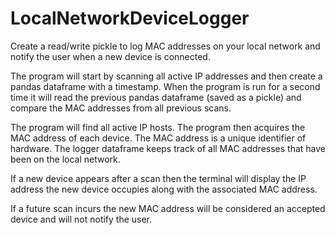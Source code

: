 # LocalNetworkDeviceLogger

Create a read/write pickle to log MAC addresses on your local network and notify the user when a new device is connected. 

The program will start by scanning all active IP addresses and then create a pandas dataframe with a timestamp.  When the program is run for a second time it will read the previous pandas dataframe (saved as a pickle) and compare the MAC addresses from all previous scans.  

The program will find all active IP hosts.  The program then acquires the MAC address of each device.  The MAC address is a unique identifier of hardware.  The logger dataframe keeps track of all MAC addresses that have been on the local network. 

 If a new device appears after a scan then the terminal will display the IP address the new device occupies along with the associated MAC address.
 
 If a future scan incurs the new MAC address will be considered an accepted device and will not notify the user.
